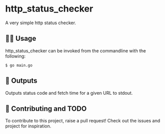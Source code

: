 # http_status_checker
A very simple http status checker.

## 👩‍💻 Usage

http_status_checker can be invoked from the commandline with the following:
```
$ go main.go
```

## 🔢 Outputs
Outputs status code and fetch time for a given URL to stdout.

## 🚧 Contributing and TODO
To contribute to this project, raise a pull request! Check out the issues and project for inspiration.